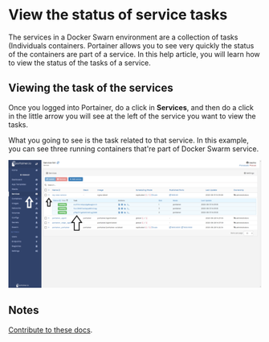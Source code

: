 # View the status of service tasks

The services in a Docker Swarn environment are a collection of tasks (Individuals containers. Portainer allows you to see very quickly the status of the containers are part of a service. In this help article, you will learn how to view the status of the tasks of a service.

## Viewing the task of the services

Once you logged into Portainer, do a click in <b>Services</b>, and then do a click in the little arrow you will see at the left of the service you want to view the tasks.

What you going to see is the task related to that service. In this example, you can see three running containers that're part of Docker Swarm service.

![status](assets/status_1.png)

## Notes

[Contribute to these docs](https://github.com/portainer/portainer-docs/blob/master/contributing.md).